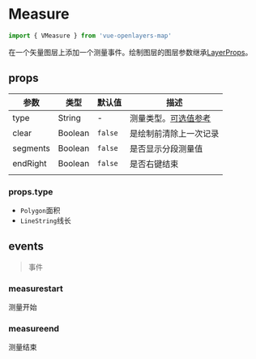 # Measure

```javascript
import { VMeasure } from 'vue-openlayers-map'
```

在一个矢量图层上添加一个测量事件。绘制图层的图层参数继承[LayerProps](LAYER_PROPS.md)。

## props

| 参数     | 类型    | 默认值  | 描述                                |
| -------- | ------- | ------- | ----------------------------------- |
| type     | String  | -       | 测量类型。[可选值参考](#props.type) |
| clear    | Boolean | `false` | 是绘制前清除上一次记录              |
| segments | Boolean | `false` | 是否显示分段测量值                  |
| endRight | Boolean | `false` | 是否右键结束                        |
|          |         |         |                                     |

### props.type

- `Polygon`面积
- `LineString`线长

## events

> 事件

### measurestart

测量开始

### measureend

测量结束